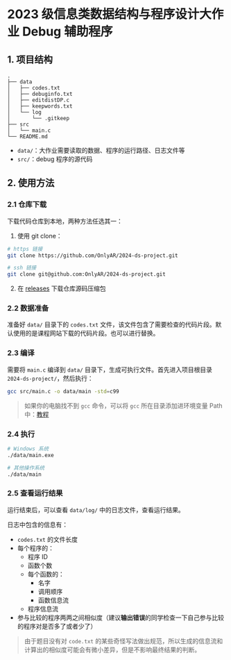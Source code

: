 # 2023 级信息类数据结构与程序设计大作业 Debug 辅助程序

## 1. 项目结构

```text
.
├── data
│   ├── codes.txt
│   ├── debuginfo.txt
│   ├── editdistDP.c
│   ├── keepwords.txt
│   └── log
│       └── .gitkeep
├── src
│   └── main.c
└── README.md
```

- `data/`：大作业需要读取的数据、程序的运行路径、日志文件等
- `src/`：debug 程序的源代码

## 2. 使用方法

### 2.1 仓库下载

下载代码仓库到本地，两种方法任选其一：

1. 使用 git clone：

```bash
# https 链接
git clone https://github.com/OnlyAR/2024-ds-project.git

# ssh 链接
git clone git@github.com:OnlyAR/2024-ds-project.git
```

2. 在 [releases](https://github.com/OnlyAR/2024-ds-project/releases) 下载仓库源码压缩包

### 2.2 数据准备

准备好 `data/` 目录下的 `codes.txt` 文件，该文件包含了需要检查的代码片段。默认使用的是课程网站下载的代码片段。也可以进行替换。

### 2.3 编译

需要将 `main.c` 编译到 `data/` 目录下，生成可执行文件。首先进入项目根目录 `2024-ds-project/`，然后执行：

```bash
gcc src/main.c -o data/main -std=c99
```

> 如果你的电脑找不到 `gcc` 命令，可以将 `gcc` 所在目录添加进环境变量 Path 中：[教程](https://blog.csdn.net/weixin_45684731/article/details/132915568)

### 2.4 执行

```bash
# Windows 系统
./data/main.exe

# 其他操作系统
./data/main
```

### 2.5 查看运行结果

运行结束后，可以查看 `data/log/` 中的日志文件，查看运行结果。

日志中包含的信息有：
- `codes.txt` 的文件长度
- 每个程序的：
  - 程序 ID
  - 函数个数
  - 每个函数的：
    - 名字
    - 调用顺序
    - 函数信息流
  - 程序信息流
- 参与比较的程序两两之间相似度（建议**输出错误**的同学检查一下自己参与比较的程序对是否多了或者少了）

> 由于题目没有对 `code.txt` 的某些奇怪写法做出规范，所以生成的信息流和计算出的相似度可能会有微小差异，但是不影响最终结果的判断。
